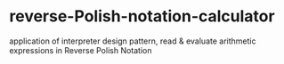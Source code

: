 # reverse-Polish-notation-calculator
application of interpreter design pattern,
read & evaluate arithmetic expressions in Reverse Polish Notation
